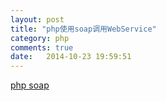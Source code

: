 ```yaml
---
layout: post
title: "php使用soap调用WebService"
category: php
comments: true
date:   2014-10-23 19:59:51
---
```


[php soap](http://www.nowamagic.net/librarys/veda/detail/2156)
